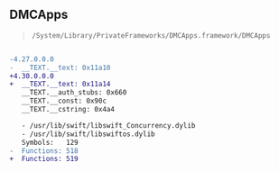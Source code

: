 ## DMCApps

> `/System/Library/PrivateFrameworks/DMCApps.framework/DMCApps`

```diff

-4.27.0.0.0
-  __TEXT.__text: 0x11a10
+4.30.0.0.0
+  __TEXT.__text: 0x11a14
   __TEXT.__auth_stubs: 0x660
   __TEXT.__const: 0x90c
   __TEXT.__cstring: 0x4a4

   - /usr/lib/swift/libswift_Concurrency.dylib
   - /usr/lib/swift/libswiftos.dylib
   Symbols:   129
-  Functions: 518
+  Functions: 519
 

```
